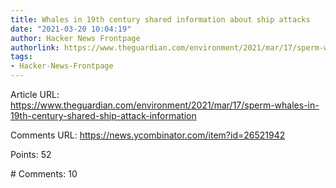 ```yaml
---
title: Whales in 19th century shared information about ship attacks
date: "2021-03-20 10:04:19"
author: Hacker News Frontpage
authorlink: https://www.theguardian.com/environment/2021/mar/17/sperm-whales-in-19th-century-shared-ship-attack-information
tags:
- Hacker-News-Frontpage
---
```


<p>Article URL: <a href="https://www.theguardian.com/environment/2021/mar/17/sperm-whales-in-19th-century-shared-ship-attack-information">https://www.theguardian.com/environment/2021/mar/17/sperm-whales-in-19th-century-shared-ship-attack-information</a></p>
<p>Comments URL: <a href="https://news.ycombinator.com/item?id=26521942">https://news.ycombinator.com/item?id=26521942</a></p>
<p>Points: 52</p>
<p># Comments: 10</p>

